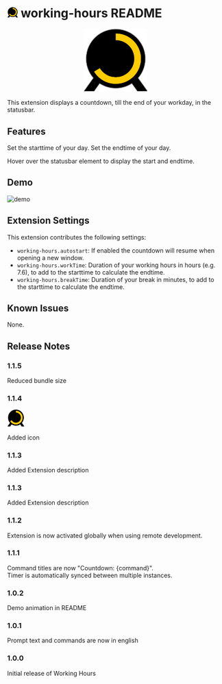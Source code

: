 # <img width="25px" src="images/icon.png" alt="working-hours"/> working-hours README

<p align="center"><img width="150px" src="images/icon.png" alt="working-hours"/></p>

This extension displays a countdown, till the end of your workday, in the statusbar.

## Features

Set the starttime of your day.
Set the endtime of your day.

Hover over the statusbar element to display the start and endtime.

## Demo

![demo](demo.gif)

## Extension Settings

This extension contributes the following settings:

* `working-hours.autostart`: If enabled the countdown will resume when opening a new window.
* `working-hours.workTime`: Duration of your working hours in hours (e.g. 7.6), to add to the starttime to calculate the endtime.
* `working-hours.breakTime`: Duration of your break in minutes, to add to the starttime to calculate the endtime.

## Known Issues

None.

## Release Notes

### 1.1.5

Reduced bundle size

### 1.1.4

<img width="40px" src="images/icon.png" alt="working-hours"/>

Added icon

### 1.1.3

Added Extension description

### 1.1.3

Added Extension description

### 1.1.2

Extension is now activated globally when using remote development.

### 1.1.1

Command titles are now "Countdown: {command}". <br>
Timer is automatically synced between multiple instances.

### 1.0.2

Demo animation in README

### 1.0.1

Prompt text and commands are now in english

### 1.0.0

Initial release of Working Hours
